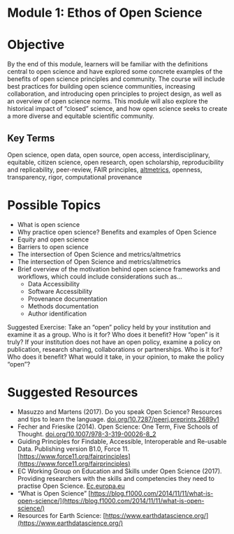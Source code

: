 
# Module 1: Ethos of Open Science

# Objective 
By the end of this module, learners will be familiar with the definitions central to open science and have explored some concrete examples of the benefits of open science principles and community. The course will include best practices for building open science communities, increasing collaboration, and introducing open principles to project design, as well as an overview of open science norms. This module will also explore the historical impact of “closed” science, and how open science seeks to create a more diverse and equitable scientific community.

## Key Terms 
Open science, open data, open source, open access, interdisciplinary, equitable, citizen science, open research, open scholarship, reproducibility and replicability, peer-review, FAIR principles, [altmetrics](https://www.altmetric.com/), openness, transparency, rigor, computational provenance 

# Possible Topics 
* What is open science
* Why practice open science? Benefits and examples of Open Science
* Equity and open science
* Barriers to open science 
* The intersection of Open Science and metrics/altmetrics
* The intersection of Open Science and metrics/altmetrics
* Brief overview of the motivation behind open science frameworks and workflows, which could include considerations such as…
    * Data Accessibility 
    * Software Accessibility 
    * Provenance documentation
    * Methods documentation
    * Author identification 

Suggested Exercise: Take an “open” policy held by your institution and examine it as a group. Who is it for? Who does it benefit? How “open” is it truly? 
If your institution does not have an open policy, examine a policy on publication, research sharing, collaborations or partnerships. Who is it for? Who does it benefit? What would it take, in your opinion, to make the policy “open”?

# Suggested Resources
* Masuzzo and Martens (2017). Do you speak Open Science? Resources and tips to learn the language. [doi.org/10.7287/peerj.preprints.2689v1](https://peerj.com/preprints/2689v1/) 
* Fecher and Friesike (2014). Open Science: One Term, Five Schools of Thought. [doi.org/10.1007/978-3-319-00026-8_2](https://link.springer.com/chapter/10.1007/978-3-319-00026-8_2)
* Guiding Principles for Findable, Accessible, Interoperable and Re-usable Data. Publishing version B1.0, Force 11. [https://www.force11.org/fairprinciples](https://www.force11.org/fairprinciples)    
* EC Working Group on Education and Skills under Open Science (2017). Providing researchers with the skills and competencies they need to practise Open Science. [Ec.europa.eu](https://ec.europa.eu/research/openscience/index.cfm?pg=skills_wg)
* “What is Open Science” [https://blog.f1000.com/2014/11/11/what-is-open-science/](https://blog.f1000.com/2014/11/11/what-is-open-science/) 
* Resources for Earth Science: [https://www.earthdatascience.org/](https://www.earthdatascience.org/) 


